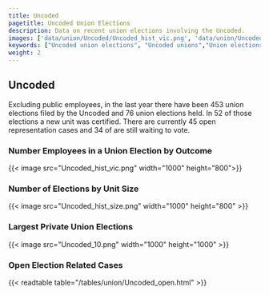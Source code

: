 ```yaml
---
title: Uncoded
pagetitle: Uncoded Union Elections
description: Data on recent union elections involving the Uncoded.
images: ['data/union/Uncoded/Uncoded_hist_vic.png', 'data/union/Uncoded/Uncoded_hist_size.png', 'data/union/Uncoded/Uncoded_10.png']
keywords: ["Uncoded union elections", "Uncoded unions","Union elections"]
weight: 2
---
```

##  Uncoded

Excluding public employees, in the last year there have been 453 union elections filed by the Uncoded and 76 union elections held. In 52 of those elections a new unit was certified. There are currently 45 open representation cases and 34 of are still waiting to vote.

### Number Employees in a Union Election by Outcome
{{< image src="Uncoded_hist_vic.png" width="1000" height="800">}}

### Number of Elections by Unit Size
{{< image src="Uncoded_hist_size.png" width="1000" height="800" >}}

### Largest Private Union Elections
{{< image src="Uncoded_10.png" width="1000" height="1000"  >}}

### Open Election Related Cases
{{< readtable table="/tables/union/Uncoded_open.html" >}}

